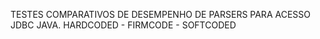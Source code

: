 TESTES COMPARATIVOS DE DESEMPENHO DE PARSERS PARA ACESSO JDBC JAVA. 
HARDCODED - FIRMCODE - SOFTCODED